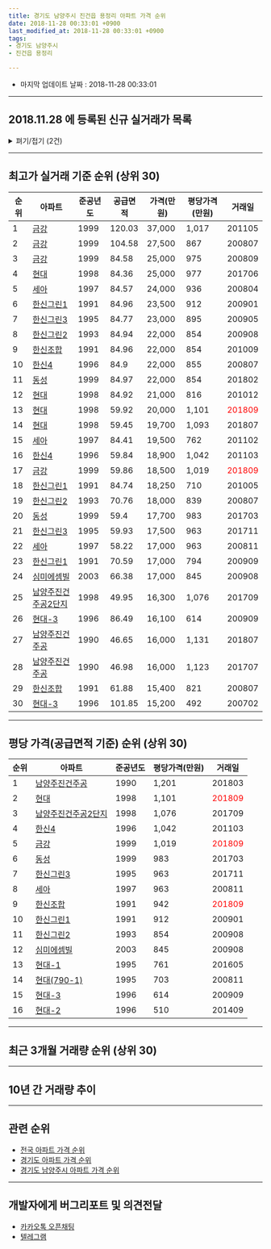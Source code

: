 ```yaml
---
title: 경기도 남양주시 진건읍 용정리 아파트 가격 순위
date: 2018-11-28 00:33:01 +0900
last_modified_at: 2018-11-28 00:33:01 +0900
tags:
- 경기도 남양주시
- 진건읍 용정리

---
```


* 마지막 업데이트 날짜 : 2018-11-28 00:33:01

---

## 2018.11.28 에 등록된 신규 실거래가 목록

<details>
<summary>펴기/접기 (2건)</summary>
<div markdown="1">

|아파트|준공년도|공급면적|가격(만원)|평당가격(만원)|거래일|
|---|---|---|---|---|---|
|[한신조합](https://search.naver.com/search.naver?query=%EA%B2%BD%EA%B8%B0%EB%8F%84+%EB%82%A8%EC%96%91%EC%A3%BC%EC%8B%9C+%EC%A7%84%EA%B1%B4%EC%9D%8D+%EC%9A%A9%EC%A0%95%EB%A6%AC+%ED%95%9C%EC%8B%A0%EC%A1%B0%ED%95%A9)|1991|84.96|18,000|699|<span style="color:red">201811</span>|
|[한신그린1](https://search.naver.com/search.naver?query=%EA%B2%BD%EA%B8%B0%EB%8F%84+%EB%82%A8%EC%96%91%EC%A3%BC%EC%8B%9C+%EC%A7%84%EA%B1%B4%EC%9D%8D+%EC%9A%A9%EC%A0%95%EB%A6%AC+%ED%95%9C%EC%8B%A0%EA%B7%B8%EB%A6%B01)|1991|84.96|17,500|679|<span style="color:red">201810</span>|


</div>
</details>

---

## 최고가 실거래 기준 순위 (상위 30)


|순위|아파트|준공년도|공급면적|가격(만원)|평당가격(만원)|거래일|
|---|---|---|---|---|---|---|
|1|[금강](https://search.naver.com/search.naver?query=%EA%B2%BD%EA%B8%B0%EB%8F%84+%EB%82%A8%EC%96%91%EC%A3%BC%EC%8B%9C+%EC%A7%84%EA%B1%B4%EC%9D%8D+%EC%9A%A9%EC%A0%95%EB%A6%AC+%EA%B8%88%EA%B0%95)|1999|120.03|37,000|1,017|201105|
|2|[금강](https://search.naver.com/search.naver?query=%EA%B2%BD%EA%B8%B0%EB%8F%84+%EB%82%A8%EC%96%91%EC%A3%BC%EC%8B%9C+%EC%A7%84%EA%B1%B4%EC%9D%8D+%EC%9A%A9%EC%A0%95%EB%A6%AC+%EA%B8%88%EA%B0%95)|1999|104.58|27,500|867|200807|
|3|[금강](https://search.naver.com/search.naver?query=%EA%B2%BD%EA%B8%B0%EB%8F%84+%EB%82%A8%EC%96%91%EC%A3%BC%EC%8B%9C+%EC%A7%84%EA%B1%B4%EC%9D%8D+%EC%9A%A9%EC%A0%95%EB%A6%AC+%EA%B8%88%EA%B0%95)|1999|84.58|25,000|975|200809|
|4|[현대](https://search.naver.com/search.naver?query=%EA%B2%BD%EA%B8%B0%EB%8F%84+%EB%82%A8%EC%96%91%EC%A3%BC%EC%8B%9C+%EC%A7%84%EA%B1%B4%EC%9D%8D+%EC%9A%A9%EC%A0%95%EB%A6%AC+%ED%98%84%EB%8C%80)|1998|84.36|25,000|977|201706|
|5|[세아](https://search.naver.com/search.naver?query=%EA%B2%BD%EA%B8%B0%EB%8F%84+%EB%82%A8%EC%96%91%EC%A3%BC%EC%8B%9C+%EC%A7%84%EA%B1%B4%EC%9D%8D+%EC%9A%A9%EC%A0%95%EB%A6%AC+%EC%84%B8%EC%95%84)|1997|84.57|24,000|936|200804|
|6|[한신그린1](https://search.naver.com/search.naver?query=%EA%B2%BD%EA%B8%B0%EB%8F%84+%EB%82%A8%EC%96%91%EC%A3%BC%EC%8B%9C+%EC%A7%84%EA%B1%B4%EC%9D%8D+%EC%9A%A9%EC%A0%95%EB%A6%AC+%ED%95%9C%EC%8B%A0%EA%B7%B8%EB%A6%B01)|1991|84.96|23,500|912|200901|
|7|[한신그린3](https://search.naver.com/search.naver?query=%EA%B2%BD%EA%B8%B0%EB%8F%84+%EB%82%A8%EC%96%91%EC%A3%BC%EC%8B%9C+%EC%A7%84%EA%B1%B4%EC%9D%8D+%EC%9A%A9%EC%A0%95%EB%A6%AC+%ED%95%9C%EC%8B%A0%EA%B7%B8%EB%A6%B03)|1995|84.77|23,000|895|200905|
|8|[한신그린2](https://search.naver.com/search.naver?query=%EA%B2%BD%EA%B8%B0%EB%8F%84+%EB%82%A8%EC%96%91%EC%A3%BC%EC%8B%9C+%EC%A7%84%EA%B1%B4%EC%9D%8D+%EC%9A%A9%EC%A0%95%EB%A6%AC+%ED%95%9C%EC%8B%A0%EA%B7%B8%EB%A6%B02)|1993|84.94|22,000|854|200908|
|9|[한신조합](https://search.naver.com/search.naver?query=%EA%B2%BD%EA%B8%B0%EB%8F%84+%EB%82%A8%EC%96%91%EC%A3%BC%EC%8B%9C+%EC%A7%84%EA%B1%B4%EC%9D%8D+%EC%9A%A9%EC%A0%95%EB%A6%AC+%ED%95%9C%EC%8B%A0%EC%A1%B0%ED%95%A9)|1991|84.96|22,000|854|201009|
|10|[한신4](https://search.naver.com/search.naver?query=%EA%B2%BD%EA%B8%B0%EB%8F%84+%EB%82%A8%EC%96%91%EC%A3%BC%EC%8B%9C+%EC%A7%84%EA%B1%B4%EC%9D%8D+%EC%9A%A9%EC%A0%95%EB%A6%AC+%ED%95%9C%EC%8B%A04)|1996|84.9|22,000|855|200807|
|11|[동성](https://search.naver.com/search.naver?query=%EA%B2%BD%EA%B8%B0%EB%8F%84+%EB%82%A8%EC%96%91%EC%A3%BC%EC%8B%9C+%EC%A7%84%EA%B1%B4%EC%9D%8D+%EC%9A%A9%EC%A0%95%EB%A6%AC+%EB%8F%99%EC%84%B1)|1999|84.97|22,000|854|201802|
|12|[현대](https://search.naver.com/search.naver?query=%EA%B2%BD%EA%B8%B0%EB%8F%84+%EB%82%A8%EC%96%91%EC%A3%BC%EC%8B%9C+%EC%A7%84%EA%B1%B4%EC%9D%8D+%EC%9A%A9%EC%A0%95%EB%A6%AC+%ED%98%84%EB%8C%80)|1998|84.92|21,000|816|201012|
|13|[현대](https://search.naver.com/search.naver?query=%EA%B2%BD%EA%B8%B0%EB%8F%84+%EB%82%A8%EC%96%91%EC%A3%BC%EC%8B%9C+%EC%A7%84%EA%B1%B4%EC%9D%8D+%EC%9A%A9%EC%A0%95%EB%A6%AC+%ED%98%84%EB%8C%80)|1998|59.92|20,000|1,101|<span style="color:red">201809</span>|
|14|[현대](https://search.naver.com/search.naver?query=%EA%B2%BD%EA%B8%B0%EB%8F%84+%EB%82%A8%EC%96%91%EC%A3%BC%EC%8B%9C+%EC%A7%84%EA%B1%B4%EC%9D%8D+%EC%9A%A9%EC%A0%95%EB%A6%AC+%ED%98%84%EB%8C%80)|1998|59.45|19,700|1,093|201807|
|15|[세아](https://search.naver.com/search.naver?query=%EA%B2%BD%EA%B8%B0%EB%8F%84+%EB%82%A8%EC%96%91%EC%A3%BC%EC%8B%9C+%EC%A7%84%EA%B1%B4%EC%9D%8D+%EC%9A%A9%EC%A0%95%EB%A6%AC+%EC%84%B8%EC%95%84)|1997|84.41|19,500|762|201102|
|16|[한신4](https://search.naver.com/search.naver?query=%EA%B2%BD%EA%B8%B0%EB%8F%84+%EB%82%A8%EC%96%91%EC%A3%BC%EC%8B%9C+%EC%A7%84%EA%B1%B4%EC%9D%8D+%EC%9A%A9%EC%A0%95%EB%A6%AC+%ED%95%9C%EC%8B%A04)|1996|59.84|18,900|1,042|201103|
|17|[금강](https://search.naver.com/search.naver?query=%EA%B2%BD%EA%B8%B0%EB%8F%84+%EB%82%A8%EC%96%91%EC%A3%BC%EC%8B%9C+%EC%A7%84%EA%B1%B4%EC%9D%8D+%EC%9A%A9%EC%A0%95%EB%A6%AC+%EA%B8%88%EA%B0%95)|1999|59.86|18,500|1,019|<span style="color:red">201809</span>|
|18|[한신그린1](https://search.naver.com/search.naver?query=%EA%B2%BD%EA%B8%B0%EB%8F%84+%EB%82%A8%EC%96%91%EC%A3%BC%EC%8B%9C+%EC%A7%84%EA%B1%B4%EC%9D%8D+%EC%9A%A9%EC%A0%95%EB%A6%AC+%ED%95%9C%EC%8B%A0%EA%B7%B8%EB%A6%B01)|1991|84.74|18,250|710|201005|
|19|[한신그린2](https://search.naver.com/search.naver?query=%EA%B2%BD%EA%B8%B0%EB%8F%84+%EB%82%A8%EC%96%91%EC%A3%BC%EC%8B%9C+%EC%A7%84%EA%B1%B4%EC%9D%8D+%EC%9A%A9%EC%A0%95%EB%A6%AC+%ED%95%9C%EC%8B%A0%EA%B7%B8%EB%A6%B02)|1993|70.76|18,000|839|200807|
|20|[동성](https://search.naver.com/search.naver?query=%EA%B2%BD%EA%B8%B0%EB%8F%84+%EB%82%A8%EC%96%91%EC%A3%BC%EC%8B%9C+%EC%A7%84%EA%B1%B4%EC%9D%8D+%EC%9A%A9%EC%A0%95%EB%A6%AC+%EB%8F%99%EC%84%B1)|1999|59.4|17,700|983|201703|
|21|[한신그린3](https://search.naver.com/search.naver?query=%EA%B2%BD%EA%B8%B0%EB%8F%84+%EB%82%A8%EC%96%91%EC%A3%BC%EC%8B%9C+%EC%A7%84%EA%B1%B4%EC%9D%8D+%EC%9A%A9%EC%A0%95%EB%A6%AC+%ED%95%9C%EC%8B%A0%EA%B7%B8%EB%A6%B03)|1995|59.93|17,500|963|201711|
|22|[세아](https://search.naver.com/search.naver?query=%EA%B2%BD%EA%B8%B0%EB%8F%84+%EB%82%A8%EC%96%91%EC%A3%BC%EC%8B%9C+%EC%A7%84%EA%B1%B4%EC%9D%8D+%EC%9A%A9%EC%A0%95%EB%A6%AC+%EC%84%B8%EC%95%84)|1997|58.22|17,000|963|200811|
|23|[한신그린1](https://search.naver.com/search.naver?query=%EA%B2%BD%EA%B8%B0%EB%8F%84+%EB%82%A8%EC%96%91%EC%A3%BC%EC%8B%9C+%EC%A7%84%EA%B1%B4%EC%9D%8D+%EC%9A%A9%EC%A0%95%EB%A6%AC+%ED%95%9C%EC%8B%A0%EA%B7%B8%EB%A6%B01)|1991|70.59|17,000|794|200909|
|24|[심미에셈빌](https://search.naver.com/search.naver?query=%EA%B2%BD%EA%B8%B0%EB%8F%84+%EB%82%A8%EC%96%91%EC%A3%BC%EC%8B%9C+%EC%A7%84%EA%B1%B4%EC%9D%8D+%EC%9A%A9%EC%A0%95%EB%A6%AC+%EC%8B%AC%EB%AF%B8%EC%97%90%EC%85%88%EB%B9%8C)|2003|66.38|17,000|845|200908|
|25|[남양주진건주공2단지](https://search.naver.com/search.naver?query=%EA%B2%BD%EA%B8%B0%EB%8F%84+%EB%82%A8%EC%96%91%EC%A3%BC%EC%8B%9C+%EC%A7%84%EA%B1%B4%EC%9D%8D+%EC%9A%A9%EC%A0%95%EB%A6%AC+%EB%82%A8%EC%96%91%EC%A3%BC%EC%A7%84%EA%B1%B4%EC%A3%BC%EA%B3%B52%EB%8B%A8%EC%A7%80)|1998|49.95|16,300|1,076|201709|
|26|[현대-3](https://search.naver.com/search.naver?query=%EA%B2%BD%EA%B8%B0%EB%8F%84+%EB%82%A8%EC%96%91%EC%A3%BC%EC%8B%9C+%EC%A7%84%EA%B1%B4%EC%9D%8D+%EC%9A%A9%EC%A0%95%EB%A6%AC+%ED%98%84%EB%8C%80-3)|1996|86.49|16,100|614|200909|
|27|[남양주진건주공](https://search.naver.com/search.naver?query=%EA%B2%BD%EA%B8%B0%EB%8F%84+%EB%82%A8%EC%96%91%EC%A3%BC%EC%8B%9C+%EC%A7%84%EA%B1%B4%EC%9D%8D+%EC%9A%A9%EC%A0%95%EB%A6%AC+%EB%82%A8%EC%96%91%EC%A3%BC%EC%A7%84%EA%B1%B4%EC%A3%BC%EA%B3%B5)|1990|46.65|16,000|1,131|201807|
|28|[남양주진건주공](https://search.naver.com/search.naver?query=%EA%B2%BD%EA%B8%B0%EB%8F%84+%EB%82%A8%EC%96%91%EC%A3%BC%EC%8B%9C+%EC%A7%84%EA%B1%B4%EC%9D%8D+%EC%9A%A9%EC%A0%95%EB%A6%AC+%EB%82%A8%EC%96%91%EC%A3%BC%EC%A7%84%EA%B1%B4%EC%A3%BC%EA%B3%B5)|1990|46.98|16,000|1,123|201707|
|29|[한신조합](https://search.naver.com/search.naver?query=%EA%B2%BD%EA%B8%B0%EB%8F%84+%EB%82%A8%EC%96%91%EC%A3%BC%EC%8B%9C+%EC%A7%84%EA%B1%B4%EC%9D%8D+%EC%9A%A9%EC%A0%95%EB%A6%AC+%ED%95%9C%EC%8B%A0%EC%A1%B0%ED%95%A9)|1991|61.88|15,400|821|200807|
|30|[현대-3](https://search.naver.com/search.naver?query=%EA%B2%BD%EA%B8%B0%EB%8F%84+%EB%82%A8%EC%96%91%EC%A3%BC%EC%8B%9C+%EC%A7%84%EA%B1%B4%EC%9D%8D+%EC%9A%A9%EC%A0%95%EB%A6%AC+%ED%98%84%EB%8C%80-3)|1996|101.85|15,200|492|200702|


---

## 평당 가격(공급면적 기준) 순위 (상위 30)


|순위|아파트|준공년도|평당가격(만원)|거래일|
|---|---|---|---|---|
|1|[남양주진건주공](https://search.naver.com/search.naver?query=%EA%B2%BD%EA%B8%B0%EB%8F%84+%EB%82%A8%EC%96%91%EC%A3%BC%EC%8B%9C+%EC%A7%84%EA%B1%B4%EC%9D%8D+%EC%9A%A9%EC%A0%95%EB%A6%AC+%EB%82%A8%EC%96%91%EC%A3%BC%EC%A7%84%EA%B1%B4%EC%A3%BC%EA%B3%B5)|1990|1,201|201803|
|2|[현대](https://search.naver.com/search.naver?query=%EA%B2%BD%EA%B8%B0%EB%8F%84+%EB%82%A8%EC%96%91%EC%A3%BC%EC%8B%9C+%EC%A7%84%EA%B1%B4%EC%9D%8D+%EC%9A%A9%EC%A0%95%EB%A6%AC+%ED%98%84%EB%8C%80)|1998|1,101|<span style="color:red">201809</span>|
|3|[남양주진건주공2단지](https://search.naver.com/search.naver?query=%EA%B2%BD%EA%B8%B0%EB%8F%84+%EB%82%A8%EC%96%91%EC%A3%BC%EC%8B%9C+%EC%A7%84%EA%B1%B4%EC%9D%8D+%EC%9A%A9%EC%A0%95%EB%A6%AC+%EB%82%A8%EC%96%91%EC%A3%BC%EC%A7%84%EA%B1%B4%EC%A3%BC%EA%B3%B52%EB%8B%A8%EC%A7%80)|1998|1,076|201709|
|4|[한신4](https://search.naver.com/search.naver?query=%EA%B2%BD%EA%B8%B0%EB%8F%84+%EB%82%A8%EC%96%91%EC%A3%BC%EC%8B%9C+%EC%A7%84%EA%B1%B4%EC%9D%8D+%EC%9A%A9%EC%A0%95%EB%A6%AC+%ED%95%9C%EC%8B%A04)|1996|1,042|201103|
|5|[금강](https://search.naver.com/search.naver?query=%EA%B2%BD%EA%B8%B0%EB%8F%84+%EB%82%A8%EC%96%91%EC%A3%BC%EC%8B%9C+%EC%A7%84%EA%B1%B4%EC%9D%8D+%EC%9A%A9%EC%A0%95%EB%A6%AC+%EA%B8%88%EA%B0%95)|1999|1,019|<span style="color:red">201809</span>|
|6|[동성](https://search.naver.com/search.naver?query=%EA%B2%BD%EA%B8%B0%EB%8F%84+%EB%82%A8%EC%96%91%EC%A3%BC%EC%8B%9C+%EC%A7%84%EA%B1%B4%EC%9D%8D+%EC%9A%A9%EC%A0%95%EB%A6%AC+%EB%8F%99%EC%84%B1)|1999|983|201703|
|7|[한신그린3](https://search.naver.com/search.naver?query=%EA%B2%BD%EA%B8%B0%EB%8F%84+%EB%82%A8%EC%96%91%EC%A3%BC%EC%8B%9C+%EC%A7%84%EA%B1%B4%EC%9D%8D+%EC%9A%A9%EC%A0%95%EB%A6%AC+%ED%95%9C%EC%8B%A0%EA%B7%B8%EB%A6%B03)|1995|963|201711|
|8|[세아](https://search.naver.com/search.naver?query=%EA%B2%BD%EA%B8%B0%EB%8F%84+%EB%82%A8%EC%96%91%EC%A3%BC%EC%8B%9C+%EC%A7%84%EA%B1%B4%EC%9D%8D+%EC%9A%A9%EC%A0%95%EB%A6%AC+%EC%84%B8%EC%95%84)|1997|963|200811|
|9|[한신조합](https://search.naver.com/search.naver?query=%EA%B2%BD%EA%B8%B0%EB%8F%84+%EB%82%A8%EC%96%91%EC%A3%BC%EC%8B%9C+%EC%A7%84%EA%B1%B4%EC%9D%8D+%EC%9A%A9%EC%A0%95%EB%A6%AC+%ED%95%9C%EC%8B%A0%EC%A1%B0%ED%95%A9)|1991|942|<span style="color:red">201809</span>|
|10|[한신그린1](https://search.naver.com/search.naver?query=%EA%B2%BD%EA%B8%B0%EB%8F%84+%EB%82%A8%EC%96%91%EC%A3%BC%EC%8B%9C+%EC%A7%84%EA%B1%B4%EC%9D%8D+%EC%9A%A9%EC%A0%95%EB%A6%AC+%ED%95%9C%EC%8B%A0%EA%B7%B8%EB%A6%B01)|1991|912|200901|
|11|[한신그린2](https://search.naver.com/search.naver?query=%EA%B2%BD%EA%B8%B0%EB%8F%84+%EB%82%A8%EC%96%91%EC%A3%BC%EC%8B%9C+%EC%A7%84%EA%B1%B4%EC%9D%8D+%EC%9A%A9%EC%A0%95%EB%A6%AC+%ED%95%9C%EC%8B%A0%EA%B7%B8%EB%A6%B02)|1993|854|200908|
|12|[심미에셈빌](https://search.naver.com/search.naver?query=%EA%B2%BD%EA%B8%B0%EB%8F%84+%EB%82%A8%EC%96%91%EC%A3%BC%EC%8B%9C+%EC%A7%84%EA%B1%B4%EC%9D%8D+%EC%9A%A9%EC%A0%95%EB%A6%AC+%EC%8B%AC%EB%AF%B8%EC%97%90%EC%85%88%EB%B9%8C)|2003|845|200908|
|13|[현대-1](https://search.naver.com/search.naver?query=%EA%B2%BD%EA%B8%B0%EB%8F%84+%EB%82%A8%EC%96%91%EC%A3%BC%EC%8B%9C+%EC%A7%84%EA%B1%B4%EC%9D%8D+%EC%9A%A9%EC%A0%95%EB%A6%AC+%ED%98%84%EB%8C%80-1)|1995|761|201605|
|14|[현대(790-1)](https://search.naver.com/search.naver?query=%EA%B2%BD%EA%B8%B0%EB%8F%84+%EB%82%A8%EC%96%91%EC%A3%BC%EC%8B%9C+%EC%A7%84%EA%B1%B4%EC%9D%8D+%EC%9A%A9%EC%A0%95%EB%A6%AC+%ED%98%84%EB%8C%80%28790-1%29)|1995|703|200811|
|15|[현대-3](https://search.naver.com/search.naver?query=%EA%B2%BD%EA%B8%B0%EB%8F%84+%EB%82%A8%EC%96%91%EC%A3%BC%EC%8B%9C+%EC%A7%84%EA%B1%B4%EC%9D%8D+%EC%9A%A9%EC%A0%95%EB%A6%AC+%ED%98%84%EB%8C%80-3)|1996|614|200909|
|16|[현대-2](https://search.naver.com/search.naver?query=%EA%B2%BD%EA%B8%B0%EB%8F%84+%EB%82%A8%EC%96%91%EC%A3%BC%EC%8B%9C+%EC%A7%84%EA%B1%B4%EC%9D%8D+%EC%9A%A9%EC%A0%95%EB%A6%AC+%ED%98%84%EB%8C%80-2)|1996|510|201409|


---

## 최근 3개월 거래량 순위 (상위 30)


<div style="width:100%;">
    <canvas id="deal_count_ranking" height="250"></canvas>
</div>


<script>
new Chart(document.getElementById("deal_count_ranking"), {
    type: 'horizontalBar',
    data: {
        labels: ['한신그린1', '남양주진건주공2단지', '금강', '세아', '현대', '한신그린2', '한신조합', '한신그린3', '한신4'],
        datasets: [{
            label: '실거래 수',
            data: [6, 5, 4, 4, 2, 2, 2, 2, 1],
            borderColor: "rgba(255, 0, 128, 1)",
            backgroundColor: "rgba(255, 0, 128, 0.5)",
            fill: false,
        }]
    },
    options: {
        responsive: true,
        title: {
            display: true,
            text: '최근 3개월 거래량 순위'
        },
        tooltips: {
            mode: 'index',
            intersect: false,
            callbacks: {
                title: function(tooltipItems, data) {
                    return "실거래 수:";
                },
                label: function(tooltipItem, data) {
                    return data.labels[tooltipItem.index] + ": " + tooltipItem.xLabel;
                }
            }
        },
        hover: {
            mode: 'nearest',
            intersect: true
        },
        scales: {
            xAxes: [{
                display: true,
                scaleLabel: {
                    display: true,
                    labelString: '실거래 수'
                },
                ticks: {
                    suggestedMin: 0,
                }
            }],
            yAxes: [{
                display: true,
                ticks: {
                    autoSkip: false,
                    callback: function(value, index, values) {
                        if (value.length > 15)
                            return value.substr(0, 13) + "...";
                        else
                            return value;
                    }
                },
                scaleLabel: {
                    display: false,
                }
            }]
        }
    }
});

</script>


---

## 10년 간 거래량 추이


<div style="width:100%;">
    <canvas id="deal_progress" height="250"></canvas>
</div>

<script>
new Chart(document.getElementById("deal_progress"), {
    type: 'line',
    data: {
        labels: ['200811','200812','200901','200902','200903','200904','200905','200906','200907','200908','200909','200910','200911','200912','201001','201002','201003','201004','201005','201006','201007','201008','201009','201010','201011','201012','201101','201102','201103','201104','201105','201106','201107','201108','201109','201110','201111','201112','201201','201202','201203','201204','201205','201206','201207','201208','201209','201210','201211','201212','201301','201302','201303','201304','201305','201306','201307','201308','201309','201310','201311','201312','201401','201402','201403','201404','201405','201406','201407','201408','201409','201410','201411','201412','201501','201502','201503','201504','201505','201506','201507','201508','201509','201510','201511','201512','201601','201602','201603','201604','201605','201606','201607','201608','201609','201610','201611','201612','201701','201702','201703','201704','201705','201706','201707','201708','201709','201710','201711','201712','201801','201802','201803','201804','201805','201806','201807','201808','201809','201810','201811'],
        datasets: [{
            label: '실거래 수',
            pointRadius: 1,
            data: [4, 4, 7, 11, 14, 17, 18, 24, 14, 31, 45, 15, 12, 15, 6, 14, 13, 11, 10, 7, 8, 6, 13, 11, 12, 18, 16, 17, 21, 21, 10, 10, 11, 17, 19, 15, 6, 9, 8, 13, 22, 8, 14, 12, 9, 16, 15, 29, 13, 7, 14, 17, 17, 20, 13, 22, 11, 19, 22, 34, 22, 12, 9, 25, 28, 14, 18, 13, 16, 13, 35, 21, 11, 10, 35, 52, 48, 38, 39, 40, 35, 30, 31, 38, 18, 15, 27, 27, 22, 17, 19, 20, 30, 33, 21, 25, 15, 12, 9, 14, 13, 19, 13, 24, 22, 23, 25, 20, 21, 15, 21, 17, 28, 13, 11, 14, 14, 9, 14, 11, 3],
            borderColor: "rgba(255, 201, 14, 1)",
            backgroundColor: "rgba(255, 201, 14, 0.5)",
            fill: true,
        }]
    },
    options: {
        responsive: true,
        title: {
            display: true,
            text: '10년간 거래량 추이'
        },
        tooltips: {
            mode: 'index',
            intersect: false,
        },
        hover: {
            mode: 'nearest',
            intersect: true
        },
        scales: {
            xAxes: [{
                display: true,
                scaleLabel: {
                    display: true,
                    labelString: '년/월'
                }
            }],
            yAxes: [{
                display: true,
                ticks: {
                    suggestedMin: 0,
                },
                scaleLabel: {
                    display: true,
                    labelString: '실거래 수'
                }
            }]
        }
    }
});

</script>


---

## 관련 순위

- [전국 아파트 가격 순위](https://inasie.github.io/apt-ranking/전국)
- [경기도 아파트 가격 순위](https://inasie.github.io/apt-ranking/경기도)
- [경기도 남양주시 아파트 가격 순위](https://inasie.github.io/apt-ranking/경기도-남양주시)


---

## 개발자에게 버그리포트 및 의견전달

- [카카오톡 오픈채팅](https://open.kakao.com/o/gLJUAP4)
- [텔레그램](https://t.me/inasie)


